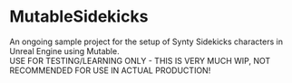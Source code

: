 # MutableSidekicks
An ongoing sample project for the setup of Synty Sidekicks characters in Unreal Engine using Mutable.  
USE FOR TESTING/LEARNING ONLY - THIS IS VERY MUCH WIP, NOT RECOMMENDED FOR USE IN ACTUAL PRODUCTION!
